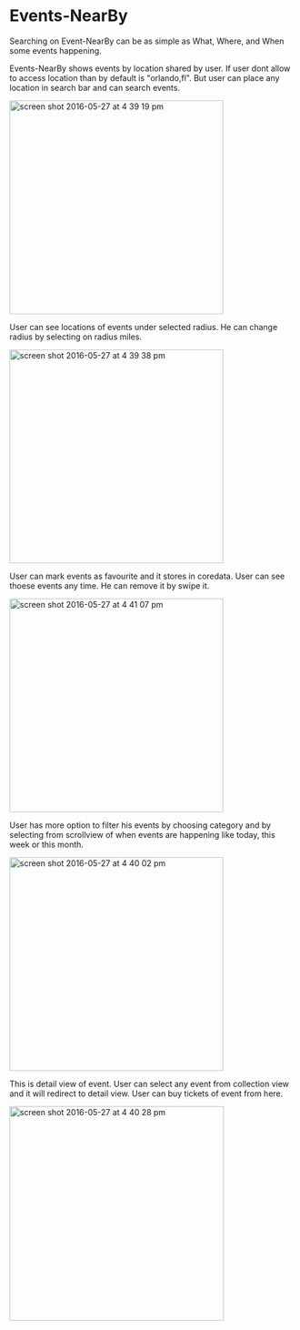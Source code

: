 # Events-NearBy
Searching on Event-NearBy can be as simple as What, Where, and When some events happening.

Events-NearBy shows events by location shared by user. If user dont allow to access location than by default is "orlando,fl".
But user can place any location in search bar and can search events.

<img width="376" alt="screen shot 2016-05-27 at 4 39 19 pm" src="https://cloud.githubusercontent.com/assets/17104174/15620706/ed134b74-2429-11e6-9e30-5d29d813836c.png">

User can see locations of events under selected radius. He can change radius by selecting on radius miles.

<img width="376" alt="screen shot 2016-05-27 at 4 39 38 pm" src="https://cloud.githubusercontent.com/assets/17104174/15620709/f002867e-2429-11e6-8a1d-571d9306f23b.png">

User can mark events as favourite and it stores in coredata. User can see thoese events any time. He can remove it by swipe it.

<img width="376" alt="screen shot 2016-05-27 at 4 41 07 pm" src="https://cloud.githubusercontent.com/assets/17104174/15620715/f6bd0ab6-2429-11e6-8134-f697ab85fdf9.png">

User has more option to filter his events by choosing category and by selecting from scrollview of when events are happening like today, this week or this month.

<img width="376" alt="screen shot 2016-05-27 at 4 40 02 pm" src="https://cloud.githubusercontent.com/assets/17104174/15620716/f8f73af4-2429-11e6-9fc1-f368139d6156.png">

This is detail view of event. User can select any event from collection view and it will redirect to detail view. User can buy tickets of event from here.

<img width="377" alt="screen shot 2016-05-27 at 4 40 28 pm" src="https://cloud.githubusercontent.com/assets/17104174/15620719/fafa3f86-2429-11e6-8366-5f94c1bcbef5.png">
